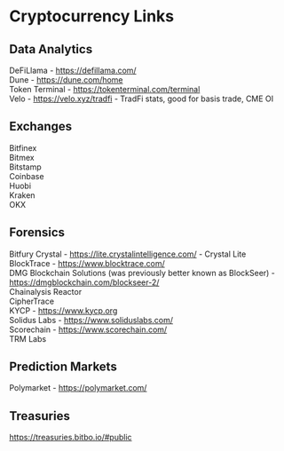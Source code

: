 # Cryptocurrency Links

## Data Analytics

DeFiLlama - https://defillama.com/<br />
Dune - https://dune.com/home<br />
Token Terminal - https://tokenterminal.com/terminal<br />
Velo - https://velo.xyz/tradfi - TradFi stats, good for basis trade, CME OI<br />

## Exchanges

Bitfinex<br />
Bitmex<br />
Bitstamp<br />
Coinbase<br />
Huobi<br />
Kraken<br />
OKX<br />

## Forensics

Bitfury Crystal - https://lite.crystalintelligence.com/ - Crystal Lite<br />
BlockTrace - https://www.blocktrace.com/<br />
DMG Blockchain Solutions (was previously better known as BlockSeer) - https://dmgblockchain.com/blockseer-2/<br />
Chainalysis Reactor<br />
CipherTrace<br />
KYCP - https://www.kycp.org<br />
Solidus Labs - https://www.soliduslabs.com/<br />
Scorechain - https://www.scorechain.com/<br />
TRM Labs<br />

## Prediction Markets

Polymarket - https://polymarket.com/<br />

## Treasuries

https://treasuries.bitbo.io/#public<br />
